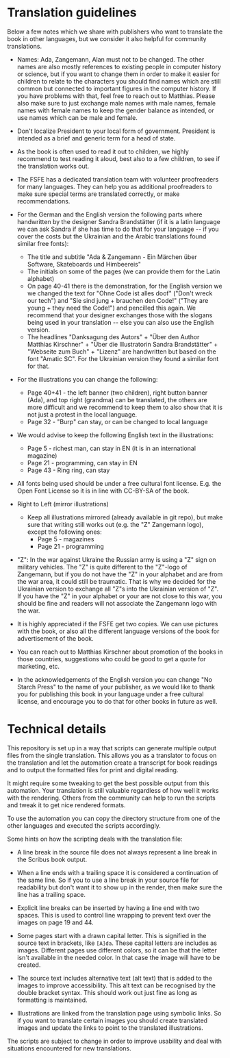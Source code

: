 <!--
SPDX-FileCopyrightText: 2021 Free Software Foundation Europe <https://fsfe.org>
SPDX-FileCopyrightText: 2024 Nico Rikken <nico.rikken@fsfe.org>

SPDX-License-Identifier: CC-BY-SA-3.0-DE
-->

# Translation guidelines

Below a few notes which we share with publishers who want to translate
the book in other languages, but we consider it also helpful for
community translations.

* Names: Ada, Zangemann, Alan must not to be changed. The other names
  are also mostly references to existing people in computer history or
  science, but if you want to change them in order to make it easier for
  children to relate to the characters you should find names which are
  still common but connected to important figures in the computer
  history. If you have problems with that, feel free to reach out to
  Matthias. Please also make sure to just exchange male names with male
  names, female names with female names to keep the gender balance
  as intended, or use names which can be male and female.

* Don't localize President to your local form of government. President is
  intended as a brief and generic term for a head of state. 

* As the book is often used to read it out to children, we highly
  recommend to test reading it aloud, best also to a few children, to
  see if the translation works out.

* The FSFE has a dedicated translation team with volunteer proofreaders
  for many languages. They can help you as additional proofreaders to
  make sure special terms are translated correctly, or make
  recommendations.

* For the German and the English version the following parts where
  handwritten by the designer Sandra Brandstätter (if it is a latin
  language we can ask Sandra if she has time to do that for your
  language -- if you cover the costs but the Ukrainian and the Arabic
  translations found similar free fonts):
   * The title and subtitle "Ada & Zangemann - Ein Märchen über Software,
     Skateboards und Himbeereis"
   * The initials on some of the pages (we can provide them for the Latin
     alphabet)
   * On page 40-41 there is the demonstration, for the English version we
     we changed the text for "Ohne Code ist alles doof" ("Don't wreck our
     tech") and "Sie sind jung + brauchen den Code!" ("They are young +
     they need the Code!") and pencilled this again. We
     recommend that your designer exchanges those with the slogans being
     used in your translation -- else you can also use the English
     version.
   * The headlines "Danksagung des Autors" + "Über den Author Matthias
     Kirschner" + "Über die Illustratorin Sandra Brandstätter" + "Webseite zum
     Buch" + "Lizenz" are handwritten but based on the font "Amatic SC". For the
     Ukrainian version they found a similar font for that.

* For the illustrations you can change the following:
   * Page 40+41 - the left banner (two children), right button banner
     (Ada), and top right (grandma) can be translated, the others are
     more difficult and we recommend to keep them to also show that it is
     not just a protest in the local language.
   * Page 32 - "Burp" can stay, or can be changed to local language

* We would advise to keep the following English text in the
  illustrations:
   * Page 5 - richest man, can stay in EN (it is in an international magazine)
   * Page 21 - programming, can stay in EN
   * Page 43 - Ring ring, can stay

* All fonts being used should be under a free cultural font license.
  E.g. the Open Font License so it is in line with CC-BY-SA of the book.

* Right to Left (mirror illustrations)
   * Keep all illustrations mirrored (already available in git repo),
     but make sure that writing still works out (e.g. the "Z" Zangemann
     logo), except the following ones:
      * Page 5 - magazines
      * Page 21 - programming

* "Z": In the war against Ukraine the Russian army is using a "Z" sign
  on military vehicles. The "Z" is quite different to the "Z"-logo of
  Zangemann, but if you do not have the "Z" in your alphabet and are
  from the war area, it could still be traumatic. That is why we decided
  for the Ukrainian version to exchange all "Z"s into the Ukrainian
  version of "Z". If you have the "Z" in your alphabet or your are not
  close to this war, you should be fine and readers will not associate
  the Zangemann logo with the war.

* It is highly appreciated if the FSFE get two copies. We can use
  pictures with the book, or also all the different language versions of
  the book for advertisement of the book.

* You can reach out to Matthias Kirschner about promotion of the books
  in those countries, suggestions who could be good to get a quote for
  marketing, etc.

* In the acknowledgements of the English version you can change "No
  Starch Press" to the name of your publisher, as we would like to thank
  you for publishing this book in your language under a free cultural
  license, and encourage you to do that for other books in future as
  well.

# Technical details

This repository is set up in a way that scripts can generate multiple output
files from the single translation. This allows you as a translator to focus on
the translation and let the automation create a transcript for book readings and
to output the formatted files for print and digital reading.

It might require some tweaking to get the best possible output from this
automation. Your translation is still valuable regardless of how well it works
with the rendering. Others from the community can help to run the scripts and
tweak it to get nice rendered formats.

To use the automation you can copy the directory structure from one of the other
languages and executed the scripts accordingly.

Some hints on how the scripting deals with the translation file:

* A line break in the source file does not always represent a line break in the
  Scribus book output.

* When a line ends with a trailing space it is considered a continuation of the
  same line. So if you to use a line break in your source file for readability
  but don't want it to show up in the render, then make sure the line has a
  trailing space.

* Explicit line breaks can be inserted by having a line end with two spaces. This
  is used to control line wrapping to prevent text over the images on page 19
  and 44.

* Some pages start with a drawn capital letter. This is signified in the source
  text in brackets, like `[A]da`. These capital letters are includes as images.
  Different pages use different colors, so it can be that the letter isn't
  available in the needed color. In that case the image will have to be created.

* The source text includes alternative text (alt text) that is added to the
  images to improve accessibility. This alt text can be recognised by the double
  bracket syntax. This should work out just fine as long as formatting is
  maintained.

* Illustrations are linked from the translation page using symbolic links. So if
  you want to translate certain images you should create translated images and
  update the links to point to the translated illustrations.

The scripts are subject to change in order to improve usability and deal with
situations encountered for new translations.
